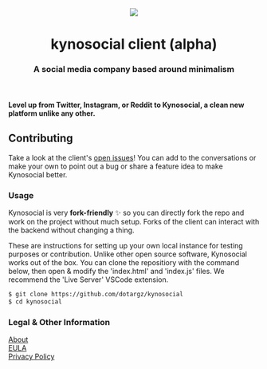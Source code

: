 <div align="center">
  <img src="./meta/favicon.ico"><br>
  <h1 align="center">kynosocial client (alpha)</h1>
  <h3 align="center">A social media company based around minimalism</h3>
</div>
<br>

<h4>Level up from Twitter, Instagram, or Reddit to Kynosocial, a clean new platform unlike any other.</h4>

## Contributing 

Take a look at the client's [open issues](https://github.com/dotargz/kynosocial/issues)! You can add to the conversations or make your own to point out a bug or share a feature idea to make Kynosocial better.

### Usage  

Kynosocial is very **fork-friendly** ✨ so you can directly fork the repo and work on the project without much setup. Forks of the client can interact with the backend without changing a thing. 

These are instructions for setting up your own local instance for testing purposes or contribution. Unlike other open source software, Kynosocial works out of the box. You can clone the repositiory with the command below, then open & modify the 'index.html' and 'index.js' files. We recommend the 'Live Server' VSCode extension.

```bash
$ git clone https://github.com/dotargz/kynosocial
$ cd kynosocial
```

### Legal & Other Information  

[About](https://kyno.social/?page=about)  
[EULA](https://kyno.social/?page=eula)  
[Privacy Policy](https://kyno.social/?page=privacy)  
